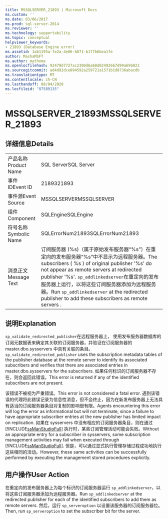 ```yaml
---
title: MSSQLSERVER_21893 | Microsoft Docs
ms.custom: ''
ms.date: 03/06/2017
ms.prod: sql-server-2014
ms.reviewer: ''
ms.technology: supportability
ms.topic: conceptual
helpviewer_keywords:
- 21893 (Database Engine error)
ms.assetid: 1ab1195a-fe2a-4e06-b871-b177b6bea1fe
author: MashaMSFT
ms.author: mathoma
ms.openlocfilehash: 92479d7727ac2300d6a60d02492667d99a69b022
ms.sourcegitcommit: ad4d92dce894592a259721a1571b1d8736abacdb
ms.translationtype: MT
ms.contentlocale: zh-CN
ms.lasthandoff: 08/04/2020
ms.locfileid: "87589135"
---
```

# <a name="mssqlserver_21893"></a><span data-ttu-id="983c3-102">MSSQLSERVER_21893</span><span class="sxs-lookup"><span data-stu-id="983c3-102">MSSQLSERVER_21893</span></span>
    
## <a name="details"></a><span data-ttu-id="983c3-103">详细信息</span><span class="sxs-lookup"><span data-stu-id="983c3-103">Details</span></span>  
  
|||  
|-|-|  
|<span data-ttu-id="983c3-104">产品名称</span><span class="sxs-lookup"><span data-stu-id="983c3-104">Product Name</span></span>|<span data-ttu-id="983c3-105">SQL Server</span><span class="sxs-lookup"><span data-stu-id="983c3-105">SQL Server</span></span>|  
|<span data-ttu-id="983c3-106">事件 ID</span><span class="sxs-lookup"><span data-stu-id="983c3-106">Event ID</span></span>|<span data-ttu-id="983c3-107">21893</span><span class="sxs-lookup"><span data-stu-id="983c3-107">21893</span></span>|  
|<span data-ttu-id="983c3-108">事件源</span><span class="sxs-lookup"><span data-stu-id="983c3-108">Event Source</span></span>|<span data-ttu-id="983c3-109">MSSQLSERVER</span><span class="sxs-lookup"><span data-stu-id="983c3-109">MSSQLSERVER</span></span>|  
|<span data-ttu-id="983c3-110">组件</span><span class="sxs-lookup"><span data-stu-id="983c3-110">Component</span></span>|<span data-ttu-id="983c3-111">SQLEngine</span><span class="sxs-lookup"><span data-stu-id="983c3-111">SQLEngine</span></span>|  
|<span data-ttu-id="983c3-112">符号名称</span><span class="sxs-lookup"><span data-stu-id="983c3-112">Symbolic Name</span></span>|<span data-ttu-id="983c3-113">SQLErrorNum21893</span><span class="sxs-lookup"><span data-stu-id="983c3-113">SQLErrorNum21893</span></span>|  
|<span data-ttu-id="983c3-114">消息正文</span><span class="sxs-lookup"><span data-stu-id="983c3-114">Message Text</span></span>|<span data-ttu-id="983c3-115">订阅服务器 (%s)（属于原始发布服务器“%s”）在重定向的发布服务器“%s”中不显示为远程服务器。</span><span class="sxs-lookup"><span data-stu-id="983c3-115">The subscribers ( %s ) of original publisher '%s' do not appear as remote servers at redirected publisher '%s'.</span></span> <span data-ttu-id="983c3-116">`sp_addlinkedserver`在重定向的发布服务器上运行，以将这些订阅服务器添加为远程服务器。</span><span class="sxs-lookup"><span data-stu-id="983c3-116">Run `sp_addlinkedserver` at the redirected publisher to add these subscribers as remote servers .</span></span>|  
  
## <a name="explanation"></a><span data-ttu-id="983c3-117">说明</span><span class="sxs-lookup"><span data-stu-id="983c3-117">Explanation</span></span>  
 <span data-ttu-id="983c3-118">`sp_validate_redirected_publisher`在远程服务器上， 使用发布服务器数据库的订阅元数据表来确定其关联的订阅服务器，并验证在订阅服务器的 master.dbo.sysservers 中具有关联的条目。</span><span class="sxs-lookup"><span data-stu-id="983c3-118">`sp_validate_redirected_publisher` uses the subscription metadata tables of the publisher database at the remote server to identify its associated subscribers and verifies that there are associated entries in master.dbo.sysservers for the subscribers.</span></span> <span data-ttu-id="983c3-119">如果任何标识的订阅服务器不存在，则会返回此错误。</span><span class="sxs-lookup"><span data-stu-id="983c3-119">This error is returned if any of the identified subscribers are not present.</span></span>  
  
 <span data-ttu-id="983c3-120">该错误不被视为严重错误。</span><span class="sxs-lookup"><span data-stu-id="983c3-120">This error is not considered a fatal error.</span></span> <span data-ttu-id="983c3-121">遇到该错误的代理将此错误记录为信息性消息，但不会终止，因为在新发布服务器上无法具有适当的订阅服务器条目对复制的影响很有限。</span><span class="sxs-lookup"><span data-stu-id="983c3-121">Agents encountering this error will log the error as informational but will not terminate, since a failure to have appropriate subscriber entries at the new publisher has limited impact on replication.</span></span> <span data-ttu-id="983c3-122">如果在 sysservers 中没有相应的订阅服务器条目，则在通过 [!INCLUDE[ssManStudioFull](../../includes/ssmanstudiofull-md.md)] 执行时，某些订阅管理活动可能会失败。</span><span class="sxs-lookup"><span data-stu-id="983c3-122">Without an appropriate entry for a subscriber in sysservers, some subscription management activities may fail when executed through [!INCLUDE[ssManStudioFull](../../includes/ssmanstudiofull-md.md)].</span></span> <span data-ttu-id="983c3-123">但是，可以通过显式执行管理存储过程成功地执行这些相同的活动。</span><span class="sxs-lookup"><span data-stu-id="983c3-123">However, these same activities can be successfully performed by executing the management stored procedures explicitly.</span></span>  
  
## <a name="user-action"></a><span data-ttu-id="983c3-124">用户操作</span><span class="sxs-lookup"><span data-stu-id="983c3-124">User Action</span></span>  
 <span data-ttu-id="983c3-125">在重定向的发布服务器上为每个标识的订阅服务器运行 `sp_addlinkedserver`，以将这些订阅服务器添加为远程服务器。</span><span class="sxs-lookup"><span data-stu-id="983c3-125">Run `sp_addlinkedserver` at the redirected publisher for each of the identified subscribers to add them as remote servers.</span></span> <span data-ttu-id="983c3-126">然后，运行 `sp_serveroption` 以设置该服务器的订阅服务器位。</span><span class="sxs-lookup"><span data-stu-id="983c3-126">Then, run `sp_serveroption` to set the subscriber bit for the server.</span></span>  
  
  
